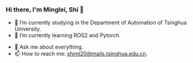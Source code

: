 ### Hi there, I'm Minglei, Shi 👋

<!--
**shiml20/shiml20** is a ✨ _special_ ✨ repository because its `README.md` (this file) appears on your GitHub profile.
Here are some ideas to get you started:
-->

- 🔭 I’m currently studying in the Department of Automation of Tsinghua University.
- 🌱 I’m currently learning ROS2 and Pytorch.

<!--
- 👯 I’m looking to collaborate on 
- 🤔 I’m looking for help with ...
-->

- 💬 Ask me about everything.
- 📫 How to reach me: shiml20@mails.tsinghua.edu.cn.

<!--
- 😄 Pronouns: ...
- ⚡ Fun fact: ...
-->

<!--
![](https://github-readme-stats.vercel.app/api?username=shiml20)
-->
